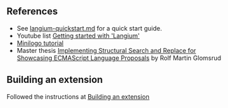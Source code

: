 ## References

- See [langium-quickstart.md](langium-quickstart.md) for a quick start guide.
- Youtube list [Getting started with 'Langium'](https://youtu.be/bNoRO-DLvAA?si=y327j6j8qsl8CfFw)
- [Minilogo tutorial](https://langium.org/docs/learn/minilogo/)
- Master thesis [Implementing Structural Search and Replace for Showcasing ECMAScript Language Proposals](https://bora.uib.no/bora-xmlui/bitstream/handle/11250/3147687/50753831.pdf?sequence=1&isAllowed=y) by Rolf Martin Glomsrud


## Building an extension

Followed the instructions at [Building an extension](https://langium.org/docs/learn/minilogo/building_an_extension/)

